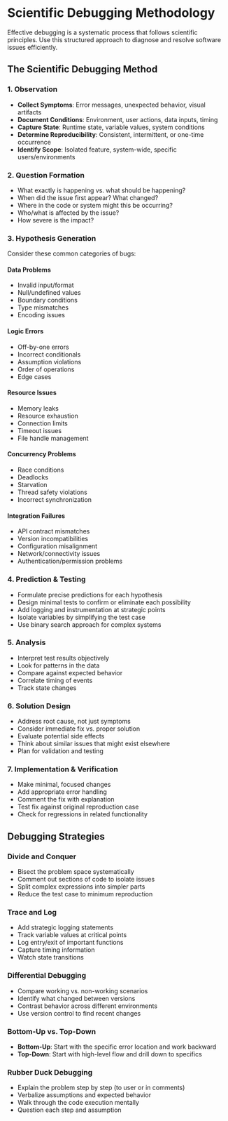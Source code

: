 # Scientific Debugging Methodology

Effective debugging is a systematic process that follows scientific principles. Use this structured approach to diagnose and resolve software issues efficiently.

## The Scientific Debugging Method

### 1. Observation
- **Collect Symptoms**: Error messages, unexpected behavior, visual artifacts
- **Document Conditions**: Environment, user actions, data inputs, timing
- **Capture State**: Runtime state, variable values, system conditions
- **Determine Reproducibility**: Consistent, intermittent, or one-time occurrence
- **Identify Scope**: Isolated feature, system-wide, specific users/environments

### 2. Question Formation
- What exactly is happening vs. what should be happening?
- When did the issue first appear? What changed?
- Where in the code or system might this be occurring?
- Who/what is affected by the issue?
- How severe is the impact?

### 3. Hypothesis Generation
Consider these common categories of bugs:

#### Data Problems
- Invalid input/format
- Null/undefined values
- Boundary conditions
- Type mismatches
- Encoding issues

#### Logic Errors
- Off-by-one errors
- Incorrect conditionals
- Assumption violations
- Order of operations
- Edge cases

#### Resource Issues
- Memory leaks
- Resource exhaustion
- Connection limits
- Timeout issues
- File handle management

#### Concurrency Problems
- Race conditions
- Deadlocks
- Starvation
- Thread safety violations
- Incorrect synchronization

#### Integration Failures
- API contract mismatches
- Version incompatibilities
- Configuration misalignment
- Network/connectivity issues
- Authentication/permission problems

### 4. Prediction & Testing
- Formulate precise predictions for each hypothesis
- Design minimal tests to confirm or eliminate each possibility
- Add logging and instrumentation at strategic points
- Isolate variables by simplifying the test case
- Use binary search approach for complex systems

### 5. Analysis
- Interpret test results objectively
- Look for patterns in the data
- Compare against expected behavior
- Correlate timing of events
- Track state changes

### 6. Solution Design
- Address root cause, not just symptoms
- Consider immediate fix vs. proper solution
- Evaluate potential side effects
- Think about similar issues that might exist elsewhere
- Plan for validation and testing

### 7. Implementation & Verification
- Make minimal, focused changes
- Add appropriate error handling
- Comment the fix with explanation
- Test fix against original reproduction case
- Check for regressions in related functionality

## Debugging Strategies

### Divide and Conquer
- Bisect the problem space systematically
- Comment out sections of code to isolate issues
- Split complex expressions into simpler parts
- Reduce the test case to minimum reproduction

### Trace and Log
- Add strategic logging statements
- Track variable values at critical points
- Log entry/exit of important functions
- Capture timing information
- Watch state transitions

### Differential Debugging
- Compare working vs. non-working scenarios
- Identify what changed between versions
- Contrast behavior across different environments
- Use version control to find recent changes

### Bottom-Up vs. Top-Down
- **Bottom-Up**: Start with the specific error location and work backward
- **Top-Down**: Start with high-level flow and drill down to specifics

### Rubber Duck Debugging
- Explain the problem step by step (to user or in comments)
- Verbalize assumptions and expected behavior
- Walk through the code execution mentally
- Question each step and assumption